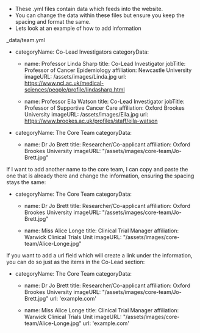 - These .yml files contain data which feeds into the website.
- You can change the data within these files but ensure you keep the spacing and format the same.
- Lets look at an example of how to add information

\_data/team.yml

- categoryName: Co-Lead Investigators
  categoryData:

  - name: Professor Linda Sharp
    title: Co-Lead Investigator
    jobTitle: Professor of Cancer Epidemiology
    affiliation: Newcastle University
    imageURL: /assets/images/Linda.jpg
    url: https://www.ncl.ac.uk/medical-sciences/people/profile/lindasharp.html

  - name: Professor Eila Watson
    title: Co-Lead Investigator
    jobTitle: Professor of Supportive Cancer Care
    affiliation: Oxford Brookes University
    imageURL: /assets/images/Eila.jpg
    url: https://www.brookes.ac.uk/profiles/staff/eila-watson

- categoryName: The Core Team
  categoryData:
  - name: Dr Jo Brett
    title: Researcher/Co-applicant
    affiliation: Oxford Brookes University
    imageURL: "/assets/images/core-team/Jo-Brett.jpg"

If I want to add another name to the core team, I can copy and paste the one that is already there and change the information, ensuring the spacing stays the same:

- categoryName: The Core Team
  categoryData:

  - name: Dr Jo Brett
    title: Researcher/Co-applicant
    affiliation: Oxford Brookes University
    imageURL: "/assets/images/core-team/Jo-Brett.jpg"

  - name: Miss Alice Longe
    title: Clinical Trial Manager
    affiliation: Warwick Clinical Trials Unit
    imageURL: "/assets/images/core-team/Alice-Longe.jpg"

If you want to add a url field which will create a link under the information, you can do so just as the items in the Co-Lead section:

- categoryName: The Core Team
  categoryData:

  - name: Dr Jo Brett
    title: Researcher/Co-applicant
    affiliation: Oxford Brookes University
    imageURL: "/assets/images/core-team/Jo-Brett.jpg"
    url: 'example.com'

  - name: Miss Alice Longe
    title: Clinical Trial Manager
    affiliation: Warwick Clinical Trials Unit
    imageURL: "/assets/images/core-team/Alice-Longe.jpg"
    url: 'example.com'
